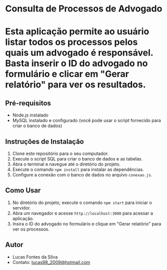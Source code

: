  # Consulta de Processos de Advogado

 # Esta aplicação permite ao usuário listar todos os processos pelos quais um advogado é responsável. Basta inserir o ID do advogado no formulário e clicar em "Gerar relatório" para ver os resultados.

 ## Pré-requisitos
- Node.js instalado
- MySQL instalado e configurado (você pode usar o script fornecido para criar o banco de dados)

## Instruções de Instalação
1. Clone este repositório para o seu computador.
2. Execute o script SQL para criar o banco de dados e as tabelas.
3. Abra o terminal e navegue até o diretório do projeto.
4. Execute o comando `npm install` para instalar as dependências.
5. Configure a conexão com o banco de dados no arquivo `conexao.js`.

## Como Usar
1. No diretório do projeto, execute o comando `npm start` para iniciar o servidor.
2. Abra um navegador e acesse `http://localhost:3000` para acessar a aplicação.
3. Insira o ID do advogado no formulário e clique em "Gerar relatório" para ver os processos.

## Autor
- Lucas Fontes da Silva
- Contato: lucas98_2009@hotmail.com